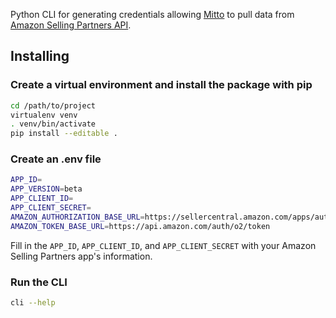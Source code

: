 
Python CLI for generating credentials allowing [Mitto](https://www.zuar.com/help/mitto/) to pull data from [Amazon Selling Partners API](https://github.com/amzn/selling-partner-api-docs).

## Installing

### Create a virtual environment and install the package with pip
```bash
cd /path/to/project
virtualenv venv
. venv/bin/activate
pip install --editable .
```

### Create an .env file

```bash
APP_ID=
APP_VERSION=beta
APP_CLIENT_ID=
APP_CLIENT_SECRET=  
AMAZON_AUTHORIZATION_BASE_URL=https://sellercentral.amazon.com/apps/authorize/consent
AMAZON_TOKEN_BASE_URL=https://api.amazon.com/auth/o2/token
```

Fill in the `APP_ID`, `APP_CLIENT_ID`, and `APP_CLIENT_SECRET` with your Amazon Selling Partners app's information.

### Run the CLI
```bash
cli --help
```

